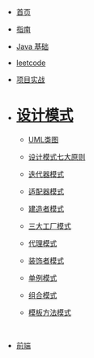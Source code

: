 <!-- docs/_sidebar.md -->

* [首页](/)

* [指南](/guide)

* [Java 基础](markdown/java/)

* [leetcode](markdown/leetcode/)

* [项目实战](/markdown/demo/)

* # [设计模式]()

	* [UML类图](markdown/设计模式/UML图.md)

	*  [设计模式七大原则](markdown/设计模式/设计模式七大原则.md)

	*  [迭代器模式](markdown/设计模式/迭代器模式.md)

	*  [适配器模式](markdown/设计模式/适配器模式.md)

	*  [建造者模式](markdown/设计模式/建造者模式.md)

	*  [三大工厂模式](markdown/设计模式/三大工厂模式.md)

	*  [代理模式](markdown/设计模式/代理模式.md)

	*  [装饰者模式](markdown/设计模式/装饰者模式.md)

	* [单例模式](markdown/设计模式/单例模式.md)

	*  [组合模式](markdown/设计模式/组合模式.md)

	*  [模板方法模式](markdown/设计模式/模板方法模式.md)

	​        

* [前端](/markdown/前端/)

